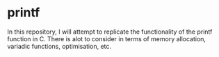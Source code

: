 # printf
In this repository, I will attempt to replicate the functionality of the printf function in C. There is alot to consider in terms of memory allocation, variadic functions, optimisation, etc.
